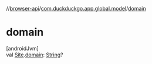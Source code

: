 //[browser-api](../../index.md)/[com.duckduckgo.app.global.model](index.md)/[domain](domain.md)

# domain

[androidJvm]\
val [Site](-site/index.md).[domain](domain.md): [String](https://kotlinlang.org/api/latest/jvm/stdlib/kotlin/-string/index.html)?
